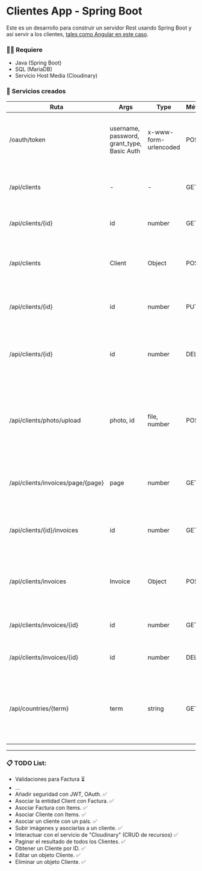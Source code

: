 # Clientes App - Spring Boot
Este es un desarrollo para construir un servidor Rest usando Spring Boot y así servir a los clientes, [tales como Angular en este caso](https://github.com/felipejoq/front-angular-clients).

### 🧑‍💻 Requiere
* Java (Spring Boot)
* SQL (MariaDB)
* Servicio Host Media (Cloudinary)

### 🔗 Servicios creados

| Ruta                              | Args                                       | Type                  | Método | Respuesta | Descripción                                                                                                |
|-----------------------------------|--------------------------------------------|-----------------------|--------|-----------|------------------------------------------------------------------------------------------------------------|
| /oauth/token                      | username, password, grant_type, Basic Auth | x-www-form-urlencoded | POST   | JSON      | Retorna datos de credenciales para autenticación y autorización.                                           |
| /api/clients                      | -                                          | -                     | GET    | JSON      | Lista de Clientes registrados en la Base de Datos                                                          |
| /api/clients/{id}                 | id                                         | number                | GET    | JSON      | Obtiene un Cliente buscando por su ID                                                                      |
| /api/clients                      | Client                                     | Object                | POST   | JSON      | Recibe un JSON con estructura Cliente y lo salva en la DB                                                  |
| /api/clients/{id}                 | id                                         | number                | PUT    | JSON      | Edita propiedades de un Cliente a través de su ID                                                          |
| /api/clients/{id}                 | id                                         | number                | DELETE | JSON      | Elimina un cliente mediante la Id que se pasa por URL (id del cliente)                                     |
| /api/clients/photo/upload         | photo, id                                  | file, number          | POST   | JSON      | Recibe un archivo "photo" y "id" de un cliente existente para agregar o actualizar su foto de perfil.      |
| /api/clients/invoices/page/{page} | page                                       | number                | GET    | JSON      | Lista completa de facturas con 10 resultados y paginadas.                                                  |
| /api/clients/{id}/invoices        | id                                         | number                | GET    | JSON      | Lista de facturas asociadas a un cliente. (id de cliente por URL)                                          |
| /api/clients/invoices             | Invoice                                    | Object                | POST   | JSON      | Recibe la factura creada con todos sus atributos en formato JSON                                           |
| /api/clients/invoices/{id}        | id                                         | number                | GET    | JSON      | Obtiene una factura por su id (id de la factura).                                                          |
| /api/clients/invoices/{id}        | id                                         | number                | DELETE | JSON      | Elimina una factura por su id (id de la factura).                                                          |
| /api/countries/{term}             | term                                       | string                | GET    | JSON      | El parámetro "term" que se envía por URL es la búsqueda para obtener una lista de países con coincidencia. |
___

### 📋 TODO List:
- Validaciones para Factura ⏳
- ...
- Añadir seguridad con JWT, OAuth. ✅
- Asociar la entidad Client con Factura. ✅
- Asociar Factura con Items. ✅
- Asociar Cliente con Items. ✅
- Asociar un cliente con un país. ✅
- Subir imágenes y asociarlas a un cliente. ✅
- Interactuar con el servicio de "Cloudinary" (CRUD de recursos) ✅
- Paginar el resultado de todos los Clientes. ✅
- Obtener un Cliente por ID. ✅
- Editar un objeto Cliente. ✅
- Eliminar un objeto Cliente. ✅